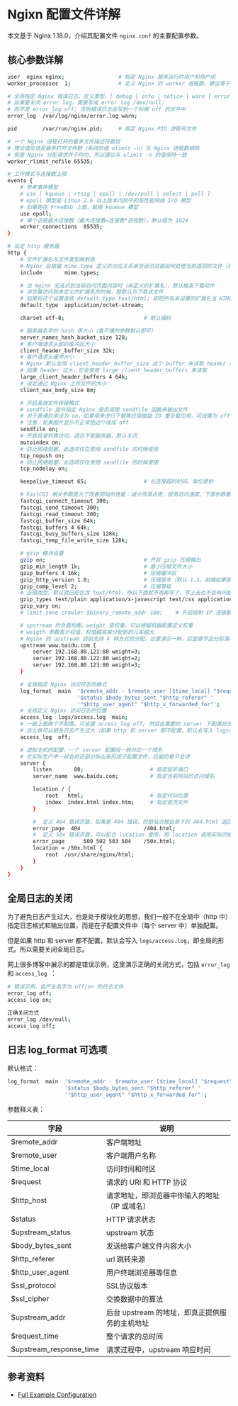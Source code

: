 # Ngixn 配置文件详解

本文基于 Nginx 1.18.0，介绍其配置文件 `nginx.conf` 的主要配置参数。

## 核心参数详解

```bash
user  nginx nginx;                 # 指定 Nginx 服务运行的用户和用户组
worker_processes  1;               # 定义 Nginx 的 worker 进程数，建议等于 CPU 总核心数

# 全局指定 Nginx 错误日志，定义类型，[ debug | info | notice | warn | error | crit ]
# 如果要关闭 error log，需要写成 error_log /dev/null;
# 而不是 error_log off; 否则错误日志会写到一个叫做 off 的文件中
error_log  /var/log/nginx/error.log warn;

pid        /var/run/nginx.pid;     # 指定 Nginx PID 进程号文件

# 一个 Nginx 进程打开的最多文件描述符数目
# 理论值应该是最多打开文件数（系统的值 ulimit -n）与 Nginx 进程数相除
# 但是 Nginx 分配请求并不均匀，所以建议与 ulimit -n 的值保持一致
worker_rlimit_nofile 65535;

# 工作模式与连接数上限
events {
    # 参考事件模型
    # use [ kqueue | rtsig | epoll | /dev/poll | select | poll ]
    # epoll 模型是 Linux 2.6 以上版本内核中的高性能网络 I/O 模型
    # 如果跑在 FreeBSD 上面，就用 kqueue 模型
    use epoll;
    # 单个进程最大连接数（最大连接数=连接数*进程数），默认值为 1024
    worker_connections  65535;
}

# 设定 http 服务器
http {
    # 文件扩展名与文件类型映射表
    # Nginx 会根据 mime.type 定义的对应关系来告诉浏览器如何处理当前返回的文件（打开或下载）
    include       mime.types;

    # 当 Nginx 无法识别当前访问页面内容时（未定义的扩展名），默认触发下载动作
    # 浏览器访问到未定义的扩展名的时候，就默认为下载该文件
    # 如果将这个设置改成 default_type text/html; 即把所有未设置的扩展名当 HTML 文件打开
    default_type  application/octet-stream;

    charset utf-8;                         # 默认编码

    # 服务器名字的 hash 表大小（看不懂的参数默认即可）
    server_names_hash_bucket_size 128;
    # 客户端请求头部的缓冲区大小
    client_header_buffer_size 32k;
    # 客户请求头缓冲大小
    # Nginx 默认会用 client_header_buffer_size 这个 buffer 来读取 header 值
    # 如果 header 过大，它会使用 large_client_header_buffers 来读取
    large_client_header_buffers 4 64k;
    # 设定通过 Nginx 上传文件的大小
    client_max_body_size 8m;

    # 开启高效文件传输模式
    # sendfile 指令指定 Nginx 是否调用 sendfile 函数来输出文件
    # 对于普通应用设为 on，如果用来进行下载等应用磁盘 IO 重负载应用，可设置为 off，以平衡磁盘与网络 I/O 处理速度，降低系统的负载
    # 注意：如果图片显示不正常把这个改成 off
    sendfile on;
    # 开启目录列表访问，适合下载服务器，默认关闭
    autoindex on;
    # 防止网络阻塞，此选项仅在使用 sendfile 的时候使用
    tcp_nopush on;
    # 防止网络阻塞，此选项仅在使用 sendfile 的时候使用
    tcp_nodelay on;

    keepalive_timeout 65;                  # 长连接超时时间，单位是秒

    # FastCGI 相关参数是为了改善网站的性能：减少资源占用，提高访问速度。下面参数看字面意思都能理解。
    fastcgi_connect_timeout 300;
    fastcgi_send_timeout 300;
    fastcgi_read_timeout 300;
    fastcgi_buffer_size 64k;
    fastcgi_buffers 4 64k;
    fastcgi_busy_buffers_size 128k;
    fastcgi_temp_file_write_size 128k;

    # gzip 模块设置
    gzip on;                               # 开启 gzip 压缩输出
    gzip_min_length 1k;                    # 最小压缩文件大小
    gzip_buffers 4 16k;                    # 压缩缓冲区
    gzip_http_version 1.0;                 # 压缩版本（默认 1.1，前端如果是 squid2.5 请使用 1.0）
    gzip_comp_level 2;                     # 压缩等级
    # 压缩类型，默认就已经包含 text/html，所以下面就不用再写了，写上去也不会有问题，但是会有一个 warn
    gzip_types text/plain application/x-javascript text/css application/xml;
    gzip_vary on;
    # limit_zone crawler $binary_remote_addr 10m;    # 开启限制 IP 连接数的时候需要使用

    # upstream 的负载均衡，weight 是权重，可以根据机器配置定义权重
    # weigth 参数表示权值，权值越高被分配到的几率越大
    # Nginx 的 upstream 目前支持 4 种方式的分配，这里演示一种，后面章节会分别演示
    upstream www.baidu.com {
        server 192.168.80.121:80 weight=3;
        server 192.168.80.122:80 weight=2;
        server 192.168.80.123:80 weight=3;
    }

    # 全局指定 Nginx 访问日志的格式
    log_format  main  '$remote_addr - $remote_user [$time_local] "$request" '
                      '$status $body_bytes_sent "$http_referer" '
                      '"$http_user_agent" "$http_x_forwarded_for"';
    # 全局定义 Nginx 访问日志的位置
    access_log  logs/access.log  main;
    # 一般上面两个不配置，只设置 access_log off; 然后在需要的 server 下配置日志
    # 这么做可以避免日志产生过大（如果 http 和 server 都不配置，默认会写入 logs/access.log）
    access_log  off;

    # 虚拟主机的配置，一个 server 配置段一般对应一个域名
    # 在实际生产中一般会将这部分拆出来形成子配置文件，后面的章节会讲
    server {
        listen       80;                     # 指定监听端口
        server_name  www.baidu.com;          # 指定当前网站的访问域名

        location / {
            root   html;                     # 指定代码位置
            index  index.html index.htm;     # 指定首页文件
        }

        #  定义 404 错误页面，如果是 404 错误，则把站点根目录下的 404.html 返回给用户 
        error_page  404                    /404.html;
        #  定义 50x 错误页面，可以配合 location 使用，用 location 调用实际的错误页面
        error_page      500 502 503 504    /50x.html;
        location = /50x.html { 
            root  /usr/share/nginx/html; 
        } 
    }
}
```

## 全局日志的关闭

为了避免日志产生过大，也是处于模块化的思想，我们一般不在全局中（http 中）指定日志格式和输出位置，而是在子配置文件中（每个 server 中）单独配置。

但是如果 http 和 server 都不配置，默认会写入 `logs/access.log`，即全局的形式。所以需要关闭全局日志。

网上很多博客中展示的都是错误示例，这里演示正确的关闭方式，包括 `error_log` 和 `access_log `：

```bash
# 错误示例，会产生名字为 off/on 的日志文件
error_log off;
access_log on;

正确关闭方式
error_log /dev/null;
access_log off;
```

## 日志 log_format 可选项

默认格式：

```bash
log_format  main  '$remote_addr - $remote_user [$time_local] "$request" '
                  '$status $body_bytes_sent "$http_referer" '
                  '"$http_user_agent" "$http_x_forwarded_for"';
```

参数释义表：

| 字段                    | 说明                                       |
| ----------------------- | ----------------------------------------- |
| $remote_addr            | 客户端地址                                 |
| $remote_user            | 客户端用户名称                              |
| $time_local             | 访问时间和时区                              |
| $request                | 请求的 URI 和 HTTP 协议                     |
| $http_host              | 请求地址，即浏览器中你输入的地址（IP 或域名）  |
| $status                 | HTTP 请求状态                               |
| $upstream_status        | upstream 状态                               |
| $body_bytes_sent        | 发送给客户端文件内容大小                      |
| $http_referer           | url 跳转来源                                |
| $http_user_agent        | 用户终端浏览器等信息                         |
| $ssl_protocol           | SSL协议版本                                 |
| $ssl_cipher             | 交换数据中的算法                             |
| $upstream_addr          | 后台 upstream 的地址，即真正提供服务的主机地址 |
| $request_time           | 整个请求的总时间                             |
| $upstream_response_time | 请求过程中，upstream 响应时间                 |

## 参考资料

* [Full Example Configuration](https://www.nginx.com/resources/wiki/start/topics/examples/full/ "Full Example Configuration")
